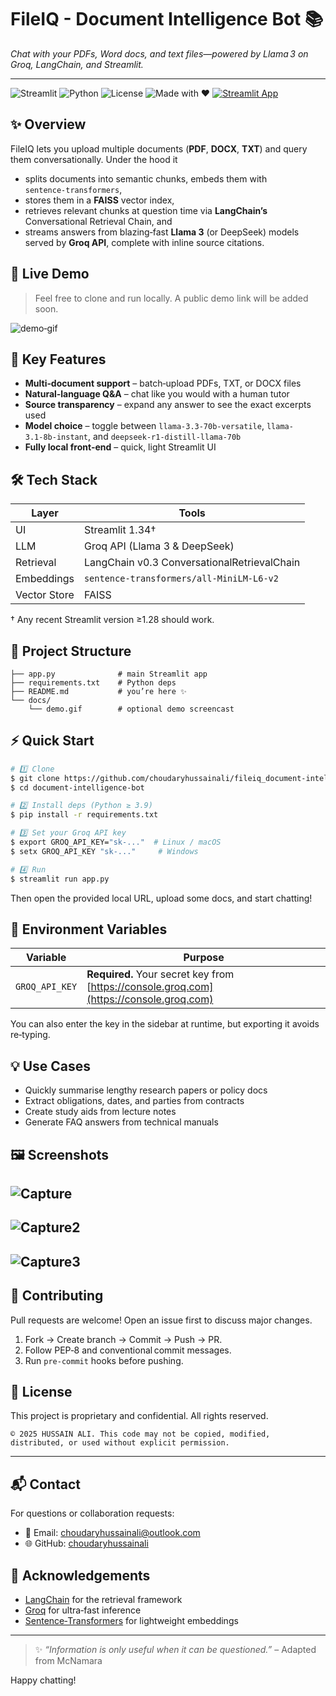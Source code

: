 # FileIQ - Document Intelligence Bot 📚

*Chat with your PDFs, Word docs, and text files—powered by Llama 3 on Groq, LangChain, and Streamlit.*

---

![Streamlit](https://img.shields.io/badge/Built%20with-Streamlit-f06) ![Python](https://img.shields.io/badge/Built%20with-Pyhton-yellow) ![License](https://img.shields.io/badge/License-MIT-green) ![Made with ❤](https://img.shields.io/badge/Made%20with-%E2%9D%A4-red) [![Streamlit App](https://static.streamlit.io/badges/streamlit_badge_black_white.svg)](https://file-iq.streamlit.app)


## ✨ Overview

FileIQ lets you upload multiple documents (**PDF**, **DOCX**, **TXT**) and query them conversationally. Under the hood it

* splits documents into semantic chunks, embeds them with `sentence‑transformers`,
* stores them in a **FAISS** vector index,
* retrieves relevant chunks at question time via **LangChain’s** Conversational Retrieval Chain, and
* streams answers from blazing‑fast **Llama 3** (or DeepSeek) models served by **Groq API**, complete with inline source citations.

## 🚀 Live Demo

> Feel free to clone and run locally. A public demo link will be added soon.

![demo‑gif](docs/demo.gif)

## 🔑 Key Features

* **Multi‑document support** – batch‑upload PDFs, TXT, or DOCX files
* **Natural‑language Q\&A** – chat like you would with a human tutor
* **Source transparency** – expand any answer to see the exact excerpts used
* **Model choice** – toggle between `llama-3.3‑70b‑versatile`, `llama-3.1‑8b‑instant`, and `deepseek‑r1‑distill‑llama‑70b`
* **Fully local front‑end** – quick, light Streamlit UI

## 🛠️ Tech Stack

| Layer        | Tools                                       |
| ------------ | ------------------------------------------- |
| UI           | Streamlit 1.34†                             |
| LLM          | Groq API (Llama 3 & DeepSeek)               |
| Retrieval    | LangChain v0.3 ConversationalRetrievalChain |
| Embeddings   | `sentence‑transformers/all‑MiniLM‑L6‑v2`    |
| Vector Store | FAISS                                       |

† Any recent Streamlit version ≥1.28 should work.

## 📂 Project Structure

```
├── app.py              # main Streamlit app
├── requirements.txt    # Python deps
├── README.md           # you’re here ✨
└── docs/
    └── demo.gif        # optional demo screencast
```

## ⚡ Quick Start

```bash
# 1️⃣ Clone
$ git clone https://github.com/choudaryhussainali/fileiq_document-intelligence-bot.git
$ cd document-intelligence-bot

# 2️⃣ Install deps (Python ≥ 3.9)
$ pip install -r requirements.txt

# 3️⃣ Set your Groq API key
$ export GROQ_API_KEY="sk‑..."  # Linux / macOS
$ setx GROQ_API_KEY "sk‑..."     # Windows

# 4️⃣ Run
$ streamlit run app.py
```

Then open the provided local URL, upload some docs, and start chatting!

## 📝 Environment Variables

| Variable       | Purpose                                                                                 |
| -------------- | --------------------------------------------------------------------------------------- |
| `GROQ_API_KEY` | **Required.** Your secret key from [https://console.groq.com](https://console.groq.com) |

You can also enter the key in the sidebar at runtime, but exporting it avoids re‑typing.

## 💡 Use Cases

* Quickly summarise lengthy research papers or policy docs
* Extract obligations, dates, and parties from contracts
* Create study aids from lecture notes
* Generate FAQ answers from technical manuals


## 🖼️ Screenshots

![Capture](https://github.com/user-attachments/assets/53e79df7-a3ee-4fee-bd66-fc6258d6e5fa)
---
![Capture2](https://github.com/user-attachments/assets/4e251582-9ba6-406b-a422-3e3c033fafc3)
---
![Capture3](https://github.com/user-attachments/assets/61953d0f-e610-456d-a83a-41d72943fa58)
---


## 🤝 Contributing

Pull requests are welcome! Open an issue first to discuss major changes.

1. Fork → Create branch → Commit → Push → PR.
2. Follow PEP‑8 and conventional commit messages.
3. Run `pre‑commit` hooks before pushing.

## 📄 License

This project is proprietary and confidential. All rights reserved.

```
© 2025 HUSSAIN ALI. This code may not be copied, modified, distributed, or used without explicit permission.
```

---

## 📬 Contact

For questions or collaboration requests:

* 📧 Email: [choudaryhussainali@outlook.com](mailto:choudaryhussainali@outlook.com)
* 🌐 GitHub: [choudaryhussainali](https://github.com/choudaryhussainali)


## 🙏 Acknowledgements

* [LangChain](https://github.com/langchain-ai/langchain) for the retrieval framework
* [Groq](https://console.groq.com) for ultra‑fast inference
* [Sentence‑Transformers](https://www.sbert.net) for lightweight embeddings

---

> ✨ *“Information is only useful when it can be questioned.”* – Adapted from McNamara

Happy chatting! 
